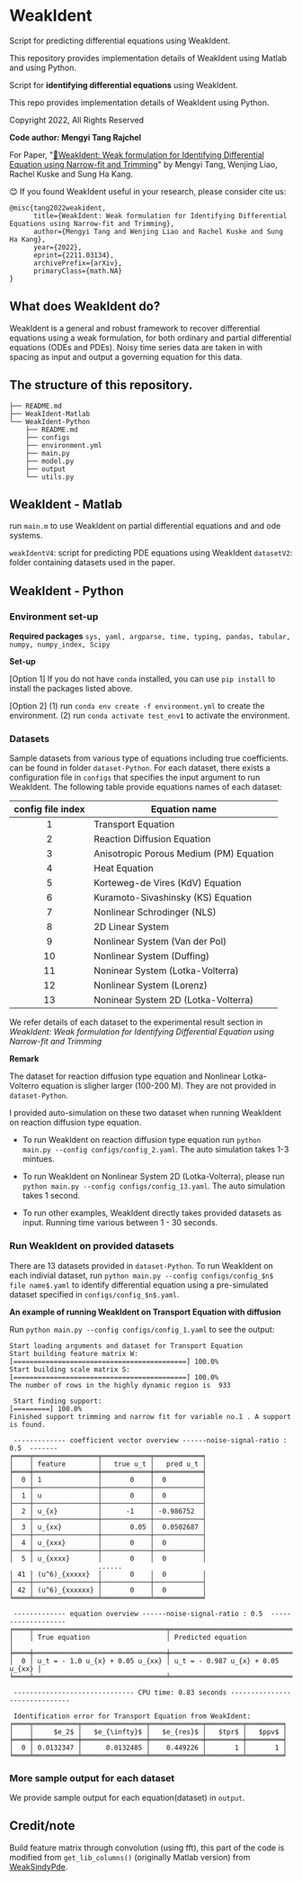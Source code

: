# WeakIdent
Script for predicting differential equations using WeakIdent.

This repository provides implementation details of WeakIdent using Matlab and using Python. 

Script for **identifying differential equations** using WeakIdent.

This repo provides implementation details of WeakIdent using Python. 

Copyright 2022, All Rights Reserved

**Code author:  Mengyi Tang Rajchel**

For Paper, "[:link:WeakIdent: Weak formulation for Identifying Differential Equation using Narrow-fit and Trimming](https://arxiv.org/abs/2211.03134)" by Mengyi Tang, Wenjing Liao, Rachel Kuske and Sung Ha Kang.

:blush: If you found WeakIdent useful in your research, please consider cite us:

```
@misc{tang2022weakident,
      title={WeakIdent: Weak formulation for Identifying Differential Equations using Narrow-fit and Trimming}, 
      author={Mengyi Tang and Wenjing Liao and Rachel Kuske and Sung Ha Kang},
      year={2022},
      eprint={2211.03134},
      archivePrefix={arXiv},
      primaryClass={math.NA}
}
```

## What  does WeakIdent do?
WeakIdent is a general and robust framework to recover differential equations using a weak formulation, for both ordinary and partial differential equations (ODEs and PDEs). 
Noisy time series data are taken in with spacing as input and output a governing equation for this data.


## The structure of this repository.
```
├── README.md
├── WeakIdent-Matlab
└── WeakIdent-Python
    ├── README.md
    ├── configs
    ├── environment.yml
    ├── main.py
    ├── model.py
    ├── output
    └── utils.py
```

## WeakIdent - Matlab 
run `main.m` to use WeakIdent on partial differential equations and and ode systems.

`weakIdentV4`: script for predicting PDE equations using WeakIdent
`datasetV2`: folder containing datasets used in the paper.

## WeakIdent - Python

### Environment set-up

**Required packages**
`sys, yaml, argparse, time, typing, pandas, tabular, numpy, numpy_index, Scipy`

**Set-up**

[Option 1] If you do not have `conda` installed, you can use `pip install` to install the packages listed above.

[Option 2] (1) run `conda env create -f environment.yml` to create the environment. (2) run `conda activate test_env1` to activate the environment.


### Datasets
Sample datasets from various type of equations including true coefficients. can be found in folder `dataset-Python`. For each dataset, there exists a 
configuration file in `configs` that specifies the input argument to run WeakIdent. The following table provide equations names of each dataset:

| config file  index       | Equation name      | 
|:-------------:|-------------|
|1     |  Transport Equation |  
| 2     | Reaction Diffusion Equation    | 
| 3 | Anisotropic Porous Medium (PM) Equation    |
| 4 | Heat Equation | 
| 5 | Korteweg-de Vires (KdV) Equation | 
| 6 | Kuramoto-Sivashinsky (KS) Equation | 
| 7 | Nonlinear Schrodinger (NLS) | 
| 8 | 2D Linear System | 
| 9 | Nonlinear System (Van der Pol) | 
| 10 | Nonlinear System (Duffing) | 
| 11 | Noninear System (Lotka-Volterra) | 
|12| Nonlinear System (Lorenz) | 
|13| Noninear System 2D (Lotka-Volterra) |

We refer details of each dataset to the experimental result section in *WeakIdent: Weak formulation for Identifying Differential Equation using Narrow-fit and Trimming*

**Remark**

The dataset for reaction diffusion type equation and Nonlinear Lotka-Volterro equation is sligher larger (100-200 M). They are not provided in `dataset-Python`.

I provided auto-simulation on these two dataset when running WeakIdent on reaction diffusion type equation. 

- To run WeakIdent on reaction diffusion type equation run `python main.py --config configs/config_2.yaml`. The auto simulation takes 1-3 mintues.

- To run WeakIdent on Nonlinear System 2D (Lotka-Volterra), please run `python main.py --config configs/config_13.yaml`. The auto simulation takes 1 second.

- To run other examples, WeakIdent directly takes provided datasets as input. Running time various between 1 - 30 seconds. 

### Run WeakIdent on provided datasets
There are 13 datasets provided in `dataset-Python`. To run WeakIdent on each indivial dataset, 
run `python main.py --config configs/config_$n$ file name$.yaml` to identify differential equation using a pre-simulated dataset specified in `configs/config_$n$.yaml`. 


**An example of running WeakIdent on Transport Equation with diffusion**

Run `python main.py --config configs/config_1.yaml` to see the output:

```
Start loading arguments and dataset for Transport Equation
Start building feature matrix W:
[===========================================] 100.0% 
Start building scale matrix S:
[===========================================] 100.0% 
The number of rows in the highly dynamic region is  933

 Start finding support: 
[=========] 100.0% 
Finished support trimming and narrow fit for variable no.1 . A support is found.

 ------------- coefficient vector overview ------noise-signal-ratio : 0.5  -------
╒════╤════════════════╤════════════╤════════════╕
│    │ feature        │   true u_t │   pred u_t │
╞════╪════════════════╪════════════╪════════════╡
│  0 │ 1              │       0    │  0         │
├────┼────────────────┼────────────┼────────────┤
│  1 │ u              │       0    │  0         │
├────┼────────────────┼────────────┼────────────┤
│  2 │ u_{x}          │      -1    │ -0.986752  │
├────┼────────────────┼────────────┼────────────┤
│  3 │ u_{xx}         │       0.05 │  0.0502687 │
├────┼────────────────┼────────────┼────────────┤
│  4 │ u_{xxx}        │       0    │  0         │
├────┼────────────────┼────────────┼────────────┤
│  5 │ u_{xxxx}       │       0    │  0         │
                      ......
│ 41 │ (u^6)_{xxxxx}  │       0    │  0         │
├────┼────────────────┼────────────┼────────────┤
│ 42 │ (u^6)_{xxxxxx} │       0    │  0         │
╘════╧════════════════╧════════════╧════════════╛

 ------------- equation overview ------noise-signal-ratio : 0.5  -------------------
╒════╤═════════════════════════════════╤═══════════════════════════════════╕
│    │ True equation                   │ Predicted equation                │
╞════╪═════════════════════════════════╪═══════════════════════════════════╡
│  0 │ u_t = - 1.0 u_{x} + 0.05 u_{xx} │ u_t = - 0.987 u_{x} + 0.05 u_{xx} │
╘════╧═════════════════════════════════╧═══════════════════════════════════╛

 ------------------------------ CPU time: 0.83 seconds ------------------------------

 Identification error for Transport Equation from WeakIdent: 
╒════╤═══════════╤════════════════╤═════════════╤═════════╤═════════╕
│    │     $e_2$ │   $e_{\infty}$ │   $e_{res}$ │   $tpr$ │   $ppv$ │
╞════╪═══════════╪════════════════╪═════════════╪═════════╪═════════╡
│  0 │ 0.0132347 │      0.0132485 │    0.449226 │       1 │       1 │
╘════╧═══════════╧════════════════╧═════════════╧═════════╧═════════╛
```

### More sample output for each dataset
We provide sample output for each equation(dataset) in  `output`.

## Credit/note
Build feature matrix through convolution (using fft), this part of the code is modified from `get_lib_columns()` (originally Matlab version) from [WeakSindyPde](https://github.com/dm973/WSINDy_PDE).
